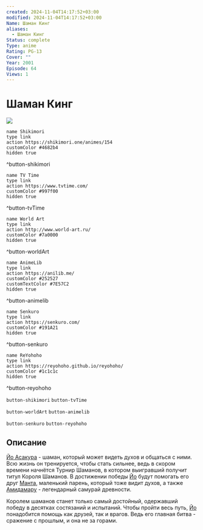 ```yaml
---
created: 2024-11-04T14:17:52+03:00
modified: 2024-11-04T14:17:52+03:00
Name: Шаман Кинг
aliases:
  - Шаман Кинг
Status: complete
Type: anime
Rating: PG-13
Cover: ""
Year: 2001
Episode: 64
Views: 1
---
```


# Шаман Кинг

![](https://nyaa.shikimori.one/uploads/poster/animes/154/aba4121b99aa1d558bc807daceac27d2.jpeg)

```button
name Shikimori
type link
action https://shikimori.one/animes/154
customColor #4682b4
hidden true
```
^button-shikimori

```button
name TV Time
type link
action https://www.tvtime.com/
customColor #997f00
hidden true
```
^button-tvTime

```button
name World Art
type link
action http://www.world-art.ru/
customColor #7a0000
hidden true
```
^button-worldArt

```button
name AnimeLib
type link
action https://anilib.me/
customColor #252527
customTextColor #7E57C2
hidden true
```
^button-animelib

```button
name Senkuro
type link
action https://senkuro.com/
customColor #191A21
hidden true
```
^button-senkuro

```button
name ReYohoho
type link
action https://reyohoho.github.io/reyohoho/
customColor #1c1c1c
hidden true
```
^button-reyohoho

`button-shikimori` `button-tvTime`

`button-worldArt` `button-animelib`

`button-senkuro` `button-reyohoho`

## Описание

[Йо Асакура](https://shikimori.one/characters/167-you-asakura) - шаман, который может видеть духов и общаться с ними. Всю жизнь он тренируется, чтобы стать сильнее, ведь в скором времени начнётся Турнир Шаманов, в котором выигравший получит титул Короля Шаманов. В достижении победы [Йо](https://shikimori.one/characters/167-you-asakura) будут помогать его друг [Манта](https://shikimori.one/characters/174-manta-oyamada), маленький парень, который тоже видит духов, а также [Амидамару](https://shikimori.one/characters/169-amidamaru) - легендарный самурай древности.

Королем шаманов станет только самый достойный, одержавший победу в десятках состязаний и испытаний. Чтобы пройти весь путь, [Йо](https://shikimori.one/characters/167-you-asakura) понадобится помощь как друзей, так и врагов. Ведь его главная битва - сражение с прошлым, и она не за горами.
